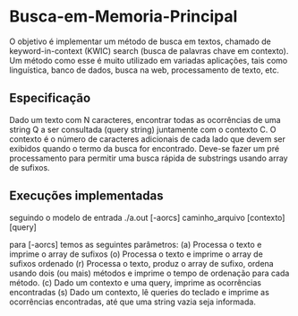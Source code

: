 # Busca-em-Memoria-Principal

O objetivo é implementar um método de busca em textos, chamado de keyword-in-context (KWIC) search (busca de palavras chave em contexto). Um método como esse é muito utilizado em variadas aplicações, tais como linguística, banco de dados, busca na web, processamento de texto, etc.

## Especificação
Dado um texto com N caracteres, encontrar todas as ocorrências de uma string Q a ser consultada (query string)  juntamente com o contexto C. O contexto é o número de caracteres adicionais de cada lado que devem ser exibidos quando o termo da busca for encontrado. Deve-se fazer um pré processamento para permitir uma busca rápida de substrings usando array de sufixos.

## Execuções implementadas
seguindo o modelo de entrada ./a.out [-aorcs] caminho_arquivo [contexto] [query]

para [-aorcs] temos as seguintes parâmetros:
	(a) Processa o texto e imprime o array de sufixos
	(o) Processa o texto e imprime o array de sufixos ordenado
  (r) Processa o texto, produz o array de sufixo, ordena usando dois (ou mais) métodos e imprime o tempo de ordenação para cada método.
	(c) Dado um contexto e uma query, imprime as ocorrências encontradas
  (s) Dado um contexto, lê queries do teclado e imprime as ocorrências encontradas, até que uma string vazia seja informada.
